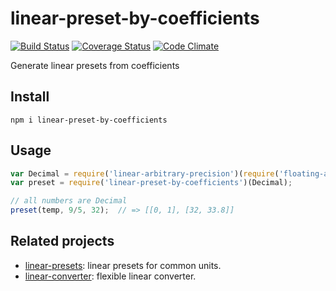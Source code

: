 # linear-preset-by-coefficients

[![Build Status](https://travis-ci.org/javiercejudo/linear-preset-by-coefficients.svg)](https://travis-ci.org/javiercejudo/linear-preset-by-coefficients)
[![Coverage Status](https://coveralls.io/repos/javiercejudo/linear-preset-by-coefficients/badge.svg?branch=master)](https://coveralls.io/r/javiercejudo/linear-preset-by-coefficients?branch=master)
[![Code Climate](https://codeclimate.com/github/javiercejudo/linear-preset-by-coefficients/badges/gpa.svg)](https://codeclimate.com/github/javiercejudo/linear-preset-by-coefficients)

Generate linear presets from coefficients

## Install

    npm i linear-preset-by-coefficients

## Usage

```js
var Decimal = require('linear-arbitrary-precision')(require('floating-adapter'));
var preset = require('linear-preset-by-coefficients')(Decimal);

// all numbers are Decimal
preset(temp, 9/5, 32);  // => [[0, 1], [32, 33.8]]
```

## Related projects

- [linear-presets](https://github.com/javiercejudo/linear-presets): linear presets for common units.
- [linear-converter](https://github.com/javiercejudo/linear-converter): flexible linear converter.
